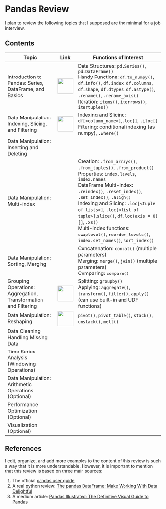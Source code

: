 # Pandas Review

I plan to review the following topics that I supposed are the minimal for a 
job interview.

## Contents

| Topic                 | Link | Functions of Interest |
|-----------------------|------|-----------------------|
| Introduction to Pandas: Series, DataFrame, and Basics | <a href="001_intro_to_pandas.ipynb"> <img src="https://www.kindpng.com/picc/m/81-811458_jupyter-notebook-logo-hd-png-download.png" width="50" /> </a> | Data Structures: `pd.Series()`, `pd.DataFrame()` <br> Handy Functions: `df.to_numpy()`, `df.info()`, `df.index`, `df.columns`, `df.shape`, `df.dtypes`, `df.astype()`, `.rename()`, `.rename_axis()` <br> Iteration: `items()`, `iterrows()`, `itertuples()`    |
| Data Manipulation: Indexing, Slicing, and Filtering | <a href="002_indexing_slicing_filtering.ipynb"> <img src="https://www.kindpng.com/picc/m/81-811458_jupyter-notebook-logo-hd-png-download.png" width="50" /> </a>     | Indexing and Slicing: `df[<column_name>]`,`.loc[]`, `.iloc[]` <br> Filtering: conditional indexing (as numpy), `.where()`    |
| Data Manipulation: Inserting and Deleting |      |      |
| Data Manipulation: Multi-index |      | Creation: `.from_arrays()`, `.from_tuples()`, `.from_product()` <br> Properties: `index.levels`, `index.names`  <br> DataFrame Multi-index: `.reindex()`, `.reset_index()`, `.set_index()`, `.align()` <br> Indexing and Slicing: `.loc[<tuple of lists>]`, `.loc[<list of tuple>]`,`slice()`, `df.loc(axis = 0)[]`, `.xs()` <br> Multi-index functions: `swaplevel()`, `reorder_levels()`, `index.set_names()`, `sort_index()` |
| Data Manipulation: Sorting, Merging |      | Concatenation: `concat()` (multiple parameters) <br> Merging: `merge()`, `join()` (multiple parameters) <br> Comparing: `compare()`   |
| Grouping Operations: Aggregation, Transformation and Filtering | <a href="006_group_by.ipynb"> <img src="https://www.kindpng.com/picc/m/81-811458_jupyter-notebook-logo-hd-png-download.png" width="50" /> </a>     | Splitting: `groupby()` <br> Applying: `aggregate()`, `transform()`, `filter()`, `apply()` (can use built-in and UDF functions)  |
| Data Manipulation: Reshaping | <a href="007_reshaping.ipynb"> <img src="https://www.kindpng.com/picc/m/81-811458_jupyter-notebook-logo-hd-png-download.png" width="50" /> </a>     | `pivot()`, `pivot_table()`, `stack()`, `unstack()`, `melt()`  |
| Data Cleaning: Handling Missing Data |      |      |
| Time Series Analysis (Windowing Operations) |      |      |
| Data Manipulation: Arithmetic Operations (Optional) |      |      |
| Performance Optimization (Optional) |      |      |
| Visualization (Optional) |      |      |


## References

I edit, organize, and add more examples to the content of this review is such a way that it is more understandable. However, it is important to mention that this review is based on three main sources:

1. The official [pandas user guide](https://pandas.pydata.org/docs/user_guide/index.html)
2. A real python review: [The pandas DataFrame: Make Working With Data Delightful](https://realpython.com/pandas-dataframe/#:~:text=The%20Pandas%20DataFrame%20is%20a,with%20in%20Excel%20or%20Calc)
3. A medium article: [Pandas Illustrated: The Definitive Visual Guide to Pandas](https://betterprogramming.pub/pandas-illustrated-the-definitive-visual-guide-to-pandas-c31fa921a43#76b7)